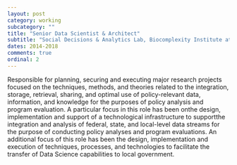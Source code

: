 ```yaml
---
layout: post
category: working
subcategory: ""
title: "Senior Data Scientist & Architect"
subtitle: "Social Decisions & Analytics	Lab, Biocomplexity Institute at Virginia Tech (BI)"
dates: 2014-2018
comments: true
ordinal: 2
---
```

Responsible for planning, securing and executing major research projects focused on the techniques, methods, and theories related to the integration, storage, retrieval, sharing, and optimal use of policy-relevant data, information, and knowledge for the purposes of policy analysis and program evaluation. A particular focus in this role has been onthe design, implementation and support of a technological infrastructure to supportthe integration and analysis of federal, state, and local-level data streams for the purpose of conducting policy analyses and program evaluations. An additional focus of this role has been the design, implementation and execution of techniques, processes, and technologies to facilitate the transfer of Data Science capabilities to local government.

